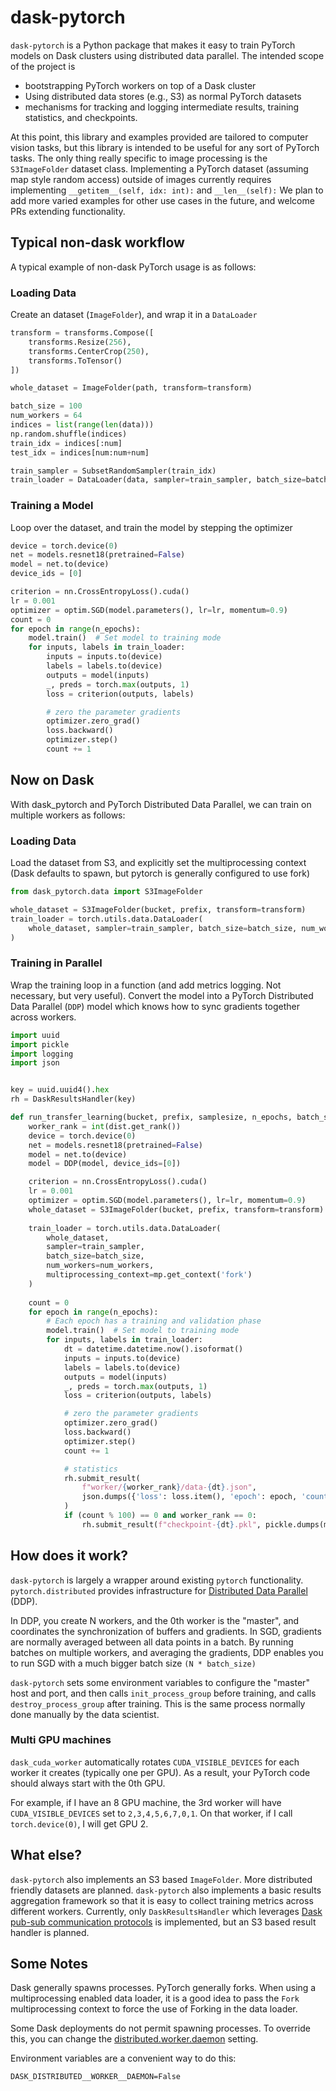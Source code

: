 # dask-pytorch

<!-- ![GitHub Actions](https://github.com/saturncloud/dask-pytorch/workflows/GitHub%20Actions/badge.svg) [![PyPI Version](https://img.shields.io/pypi/v/prefect-saturn.svg)](https://pypi.org/project/prefect-saturn) -->

`dask-pytorch` is a Python package that makes it easy to train PyTorch models on Dask clusters using distributed data parallel.  The intended scope of the project is
- bootstrapping PyTorch workers on top of a Dask cluster
- Using distributed data stores (e.g., S3) as normal PyTorch datasets
- mechanisms for tracking and logging intermediate results, training statistics, and checkpoints.

At this point, this library and examples provided are tailored to computer vision tasks, but this library is intended to be useful for any sort of PyTorch tasks. The only thing really specific to image processing is the `S3ImageFolder` dataset class. Implementing a PyTorch dataset (assuming map style random access) outside of images currently requires implementing `__getitem__(self, idx: int):` and `__len__(self):` We plan to add more varied examples for other use cases in the future, and welcome PRs extending functionality.

## Typical non-dask workflow

A typical example of non-dask PyTorch usage is as follows:

### Loading Data
Create an dataset (`ImageFolder`), and wrap it in a `DataLoader`

```python
transform = transforms.Compose([
    transforms.Resize(256),
    transforms.CenterCrop(250),
    transforms.ToTensor()
])

whole_dataset = ImageFolder(path, transform=transform)

batch_size = 100
num_workers = 64
indices = list(range(len(data)))
np.random.shuffle(indices)
train_idx = indices[:num]
test_idx = indices[num:num+num]

train_sampler = SubsetRandomSampler(train_idx)
train_loader = DataLoader(data, sampler=train_sampler, batch_size=batch_size, num_workers=num_workers)
```

### Training a Model
Loop over the dataset, and train the model by stepping the optimizer

```python
device = torch.device(0)
net = models.resnet18(pretrained=False)
model = net.to(device)
device_ids = [0]

criterion = nn.CrossEntropyLoss().cuda()
lr = 0.001
optimizer = optim.SGD(model.parameters(), lr=lr, momentum=0.9)
count = 0
for epoch in range(n_epochs):
    model.train()  # Set model to training mode
    for inputs, labels in train_loader:
        inputs = inputs.to(device)
        labels = labels.to(device)
        outputs = model(inputs)
        _, preds = torch.max(outputs, 1)
        loss = criterion(outputs, labels)

        # zero the parameter gradients
        optimizer.zero_grad()
        loss.backward()
        optimizer.step()
        count += 1
```

## Now on Dask

With dask_pytorch and PyTorch Distributed Data Parallel, we can train on multiple workers as follows:

### Loading Data
Load the dataset from S3, and explicitly set the multiprocessing context (Dask defaults to spawn, but pytorch is generally configured to use fork)

```python
from dask_pytorch.data import S3ImageFolder

whole_dataset = S3ImageFolder(bucket, prefix, transform=transform)
train_loader = torch.utils.data.DataLoader(
    whole_dataset, sampler=train_sampler, batch_size=batch_size, num_workers=num_workers, multiprocessing_context=mp.get_context('fork')
)
```

### Training in Parallel

Wrap the training loop in a function (and add metrics logging.  Not necessary, but very useful).  Convert the model into a PyTorch Distributed Data Parallel (`DDP`) model which knows how to sync gradients together across workers.

```python
import uuid
import pickle
import logging
import json


key = uuid.uuid4().hex
rh = DaskResultsHandler(key)

def run_transfer_learning(bucket, prefix, samplesize, n_epochs, batch_size, num_workers, train_sampler):
    worker_rank = int(dist.get_rank())
    device = torch.device(0)
    net = models.resnet18(pretrained=False)
    model = net.to(device)
    model = DDP(model, device_ids=[0])

    criterion = nn.CrossEntropyLoss().cuda()
    lr = 0.001
    optimizer = optim.SGD(model.parameters(), lr=lr, momentum=0.9)
    whole_dataset = S3ImageFolder(bucket, prefix, transform=transform)
    
    train_loader = torch.utils.data.DataLoader(
        whole_dataset,
        sampler=train_sampler,
        batch_size=batch_size,
        num_workers=num_workers,
        multiprocessing_context=mp.get_context('fork')
    )
    
    count = 0
    for epoch in range(n_epochs):
        # Each epoch has a training and validation phase
        model.train()  # Set model to training mode
        for inputs, labels in train_loader:
            dt = datetime.datetime.now().isoformat()
            inputs = inputs.to(device)
            labels = labels.to(device)
            outputs = model(inputs)
            _, preds = torch.max(outputs, 1)
            loss = criterion(outputs, labels)

            # zero the parameter gradients
            optimizer.zero_grad()
            loss.backward()
            optimizer.step()
            count += 1

            # statistics
            rh.submit_result(
                f"worker/{worker_rank}/data-{dt}.json",
                json.dumps({'loss': loss.item(), 'epoch': epoch, 'count': count, 'worker': worker_rank})
            )
            if (count % 100) == 0 and worker_rank == 0:
                rh.submit_result(f"checkpoint-{dt}.pkl", pickle.dumps(model.state_dict()))

```

## How does it work?

`dask-pytorch` is largely a wrapper around existing `pytorch` functionality.  `pytorch.distributed` provides infrastructure for [Distributed Data Parallel](https://pytorch.org/tutorials/intermediate/ddp_tutorial.html) (DDP).

In DDP, you create N workers, and the 0th worker is the "master", and coordinates the synchronization of buffers and gradients.  In SGD, gradients are normally averaged between all data points in a batch.  By running batches on multiple workers, and averaging the gradients, DDP enables you to run SGD with a much bigger batch size `(N * batch_size)`

`dask-pytorch` sets some environment variables to configure the "master" host and port, and then calls `init_process_group` before training, and calls `destroy_process_group` after training.  This is the same process normally done manually by the data scientist.

### Multi GPU machines
`dask_cuda_worker` automatically rotates `CUDA_VISIBLE_DEVICES` for each worker it creates (typically one per GPU).  As a result, your PyTorch code should always start with the 0th GPU.

For example, if I have an 8 GPU machine, the 3rd worker will have `CUDA_VISIBLE_DEVICES` set to `2,3,4,5,6,7,0,1`.  On that worker, if I call `torch.device(0)`, I will get GPU 2.

## What else?

`dask-pytorch` also implements an S3 based `ImageFolder`.  More distributed friendly datasets are planned.  `dask-pytorch`  also implements a basic results aggregation framework so that it is easy to collect training metrics across different workers.  Currently, only `DaskResultsHandler` which leverages [Dask pub-sub communication protocols][1] is implemented, but an S3 based result handler is planned.

[1]:https://docs.dask.org/en/latest/futures.html#publish-subscribe

## Some Notes

Dask generally spawns processes.  PyTorch generally forks.  When using a multiprocessing enabled data loader, it is a good idea to pass the `Fork` multiprocessing context to force the use of Forking in the data loader.

Some Dask deployments do not permit spawning processes.  To override this, you can change the [distributed.worker.daemon](https://docs.dask.org/en/latest/configuration-reference.html#distributed.worker.daemon) setting.

Environment variables are a convenient way to do this:

```
DASK_DISTRIBUTED__WORKER__DAEMON=False
```
